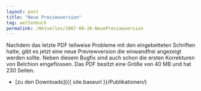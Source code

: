 ```yaml
---
layout: post
title: "Neue Previewversion"
tag: weltenbuch
permalink: /Aktuelles/2007-08-26-NeuePreviewversion
---
```


Nachdem das letzte PDF teilweise Probleme mit den eingebetteten Schriften hatte, gibt es jetzt eine neue Previewversion die einwandfrei angezeigt werden sollte. Neben diesem Bugfix sind auch schon die ersten Korrekturen von Belchion eingeflossen. Das PDF besitzt eine Größe von 40 MB und hat 230 Seiten.

- [zu den Downloads]({{ site.baseurl }}/Publikationen/)
